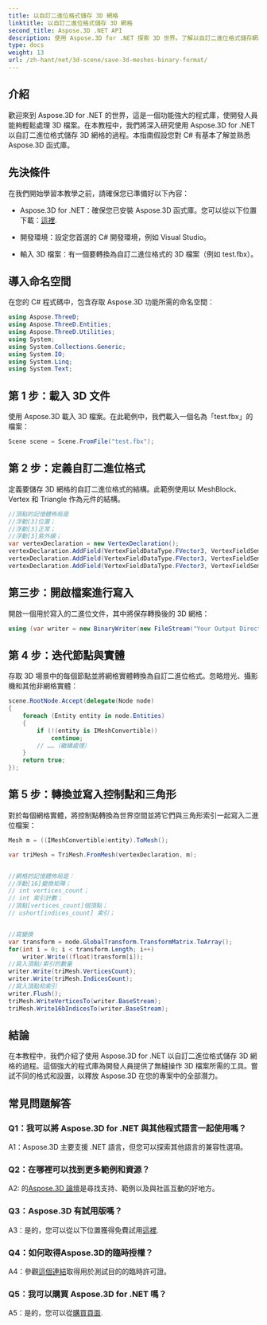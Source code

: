 ```yaml
---
title: 以自訂二進位格式儲存 3D 網格
linktitle: 以自訂二進位格式儲存 3D 網格
second_title: Aspose.3D .NET API
description: 使用 Aspose.3D for .NET 探索 3D 世界。了解以自訂二進位格式儲存網格。
type: docs
weight: 13
url: /zh-hant/net/3d-scene/save-3d-meshes-binary-format/
---
```

## 介紹

歡迎來到 Aspose.3D for .NET 的世界，這是一個功能強大的程式庫，使開發人員能夠輕鬆處理 3D 檔案。在本教程中，我們將深入研究使用 Aspose.3D for .NET 以自訂二進位格式儲存 3D 網格的過程。本指南假設您對 C# 有基本了解並熟悉 Aspose.3D 函式庫。

## 先決條件

在我們開始學習本教學之前，請確保您已準備好以下內容：

-  Aspose.3D for .NET：確保您已安裝 Aspose.3D 函式庫。您可以從以下位置下載：[這裡](https://releases.aspose.com/3d/net/).

- 開發環境：設定您首選的 C# 開發環境，例如 Visual Studio。

- 輸入 3D 檔案：有一個要轉換為自訂二進位格式的 3D 檔案（例如 test.fbx）。

## 導入命名空間

在您的 C# 程式碼中，包含存取 Aspose.3D 功能所需的命名空間：

```csharp
using Aspose.ThreeD;
using Aspose.ThreeD.Entities;
using Aspose.ThreeD.Utilities;
using System;
using System.Collections.Generic;
using System.IO;
using System.Linq;
using System.Text;
```

## 第 1 步：載入 3D 文件

使用 Aspose.3D 載入 3D 檔案。在此範例中，我們載入一個名為「test.fbx」的檔案：

```csharp
Scene scene = Scene.FromFile("test.fbx");
```

## 第 2 步：定義自訂二進位格式

定義要儲存 3D 網格的自訂二進位格式的結構。此範例使用以 MeshBlock、Vertex 和 Triangle 作為元件的結構。

```csharp
//頂點的記憶體佈局是
//浮動[3]位置；
//浮動[3]正常；
//浮動[3]紫外線；
var vertexDeclaration = new VertexDeclaration();
vertexDeclaration.AddField(VertexFieldDataType.FVector3, VertexFieldSemantic.Position);
vertexDeclaration.AddField(VertexFieldDataType.FVector3, VertexFieldSemantic.Normal);
vertexDeclaration.AddField(VertexFieldDataType.FVector3, VertexFieldSemantic.UV);

```

## 第三步：開啟檔案進行寫入

開啟一個用於寫入的二進位文件，其中將保存轉換後的 3D 網格：

```csharp
using (var writer = new BinaryWriter(new FileStream("Your Output Directory" + "Save3DMeshesInCustomBinaryFormat_out", FileMode.Create, FileAccess.Write)))
```

## 第 4 步：迭代節點與實體

存取 3D 場景中的每個節點並將網格實體轉換為自訂二進位格式。忽略燈光、攝影機和其他非網格實體：

```csharp
scene.RootNode.Accept(delegate(Node node)
{
    foreach (Entity entity in node.Entities)
    {
        if (!(entity is IMeshConvertible))
            continue;
        // ……（繼續處理）
    }
    return true;
});
```

## 第 5 步：轉換並寫入控制點和三角形

對於每個網格實體，將控制點轉換為世界空間並將它們與三角形索引一起寫入二進位檔案：

```csharp
Mesh m = ((IMeshConvertible)entity).ToMesh();

var triMesh = TriMesh.FromMesh(vertexDeclaration, m);


//網格的記憶體佈局是：
//浮動[16]變換矩陣；
// int vertices_count；
// int 索引計數；
//頂點[vertices_count]個頂點；
// ushort[indices_count] 索引；


//寫變換
var transform = node.GlobalTransform.TransformMatrix.ToArray();
for(int i = 0; i < transform.Length; i++)
    writer.Write((float)transform[i]);
//寫入頂點/索引的數量
writer.Write(triMesh.VerticesCount);
writer.Write(triMesh.IndicesCount);
//寫入頂點和索引
writer.Flush();
triMesh.WriteVerticesTo(writer.BaseStream);
triMesh.Write16bIndicesTo(writer.BaseStream);

```

## 結論

在本教程中，我們介紹了使用 Aspose.3D for .NET 以自訂二進位格式儲存 3D 網格的過程。這個強大的程式庫為開發人員提供了無縫操作 3D 檔案所需的工具。嘗試不同的格式和設置，以釋放 Aspose.3D 在您的專案中的全部潛力。

## 常見問題解答

### Q1：我可以將 Aspose.3D for .NET 與其他程式語言一起使用嗎？

A1：Aspose.3D 主要支援 .NET 語言，但您可以探索其他語言的兼容性選項。

### Q2：在哪裡可以找到更多範例和資源？

 A2: 的[Aspose.3D 論壇](https://forum.aspose.com/c/3d/18)是尋找支持、範例以及與社區互動的好地方。

### Q3：Aspose.3D 有試用版嗎？

 A3：是的，您可以從以下位置獲得免費試用[這裡](https://releases.aspose.com/).

### Q4：如何取得Aspose.3D的臨時授權？

 A4：參觀[這個連結](https://purchase.aspose.com/temporary-license/)取得用於測試目的的臨時許可證。

### Q5：我可以購買 Aspose.3D for .NET 嗎？

 A5：是的，您可以從[購買頁面](https://purchase.aspose.com/buy).
